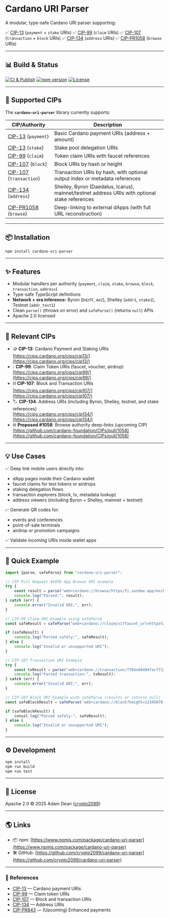 # Cardano URI Parser

A modular, type-safe Cardano URI parser supporting:

✅ [CIP-13] (`payment` + `stake` URIs)
✅ [CIP-99] (`claim` URIs)
✅ [CIP-107] (`transaction` + `block` URIs)
✅ [CIP-134] (`address` URIs)
✅ [CIP-PR1058] (`browse` URIs)

---

## 📊 Build & Status

[![CI & Publish](https://github.com/crypto2099/cardano-uri-parser/actions/workflows/ci-publish.yml/badge.svg)](https://github.com/crypto2099/cardano-uri-parser/actions/workflows/ci-publish.yml)
[![npm version](https://img.shields.io/npm/v/cardano-uri-parser.svg)](https://www.npmjs.com/package/cardano-uri-parser)
[![License](https://img.shields.io/github/license/crypto2099/cardano-uri-parser.svg)](./LICENSE)

--- 

## 🚀 Supported CIPs

The **`cardano-uri-parser`** library currently supports:

| CIP/Authority             | Description                                                                                    |
|---------------------------|------------------------------------------------------------------------------------------------|
| [CIP-13] (`payment`)      | Basic Cardano payment URIs (address + amount)                                                  |
| [CIP-13] (`stake`)        | Stake pool delegation URIs                                                                     |
| [CIP-99] (`claim`)        | Token claim URIs with faucet references                                                        |
| [CIP-107] (`block`)       | Block URIs by hash or height                                                                   |
| [CIP-107] (`transaction`) | Transaction URIs by hash, with optional output index or metadata references                    |
| [CIP-134] (`address`)     | Shelley, Byron (Daedalus, Icarus), mainnet/testnet address URIs with optional stake references |
| [CIP-PR1058] (`browse`)   | Deep-linking to external dApps (with full URL reconstruction)                                  |

---

## 📦 Installation

```
npm install cardano-uri-parser
```

---

## ✨ Features

* Modular handlers per authority (`payment`, `claim`, `stake`, `browse`,
  `block`, `transaction`, `address`)
* Type-safe TypeScript definitions
* **Network + era inference:** Byron (`DdzFF`, `Ae2`), Shelley (`addr1`,
  `stake1`), Testnet (`addr_test1`)
* Clean `parse()` (throws on error) and `safeParse()` (returns `null`) APIs
* Apache 2.0 licensed

---

## 🔗 Relevant CIPs

* 🪙 **CIP-13**: Cardano Payment and Staking URIs
  [https://cips.cardano.org/cips/cip13/](https://cips.cardano.org/cips/cip13/)
* 💧 **CIP-99**: Claim Token URIs (faucet, voucher, airdrop)
  [https://cips.cardano.org/cips/cip99/](https://cips.cardano.org/cips/cip99/)
* ⛓ **CIP-107**: Block and Transaction URIs
  [https://cips.cardano.org/cips/cip107/](https://cips.cardano.org/cips/cip107/)
* 🏷 **CIP-134**: Address URIs (including Byron, Shelley, testnet, and stake
  references)  
  [https://cips.cardano.org/cips/cip134/](https://cips.cardano.org/cips/cip134/)
* 🌐 **Proposed #1058**: Browse authority deep-links (upcoming CIP)
  [https://github.com/cardano-foundation/CIPs/pull/1058](https://github.com/cardano-foundation/CIPs/pull/1058)

---

## 💡 Use Cases

✅ Deep link mobile users directly into:

* dApp pages inside their Cardano wallet
* faucet claims for test tokens or airdrops
* staking delegation flows
* transaction explorers (block, tx, metadata lookup)
* address viewers (including Byron + Shelley, mainnet + testnet)

✅ Generate QR codes for:

* events and conferences
* point-of-sale terminals
* airdrop or promotion campaigns

✅ Validate incoming URIs inside wallet apps

---

## 🚀 Quick Example

```typescript
import {parse, safeParse} from "cardano-uri-parser";

// CIP Pull Request #1058 App Browse URI example
try {
    const result = parse("web+cardano://browse/https/fi.sundae.app/exchange?param=val");
    console.log("Parsed:", result);
} catch (err) {
    console.error("Invalid URI:", err);
}

// CIP-99 Claim URI Example using safeParse
const safeResult = safeParse("web+cardano://claim/v1?faucet_url=https%3A%2F%2Ffaucet.io&code=abc123");

if (safeResult) {
    console.log("Parsed safely:", safeResult);
} else {
    console.log("Invalid or unsupported URI");
}

// CIP-107 Transaction URI Example
try {
    const txResult = parse("web+cardano://transaction/7704a68404facf7126fa356f1b09f0e4c552aeef454cd0daba4208f3a64372e9#1");
    console.log("Parsed transaction:", txResult);
} catch (err) {
    console.error("Invalid URI:", err);
}

// CIP-107 Block URI Example with safeParse (results or returns null)
const safeBlockResult = safeParse('web+cardano://block?height=12345678');

if (safeBlockResult) {
    consol.log("Parsed safely:", safeResult);
} else {
    console.log("Invalid or unsupported URI");
}
```

---

## ⚙️ Development

```bash
npm install
npm run build
npm run test
```

---

## 📜 License

Apache 2.0 © 2025 Adam Dean ([crypto2099](https://github.com/crypto2099))

---

## 🌎 Links

* 📦
  npm: [https://www.npmjs.com/package/cardano-uri-parser](https://www.npmjs.com/package/cardano-uri-parser)
* 🛠
  GitHub: [https://github.com/crypto2099/cardano-uri-parser](https://github.com/crypto2099/cardano-uri-parser)

---

### 📜 References

* [CIP-13] — Cardano payment URIs
* [CIP-99] — Claim token URIs
* [CIP-107] — Block and transaction URIs
* [CIP-134] — Address URIs
* [CIP-PR843] — (Upcoming) Enhanced payments

[CIP-13]:https://cips.cardano.org/cips/cip13/

[CIP-99]:https://cips.cardano.org/cips/cip99/

[CIP-107]:https://cips.cardano.org/cips/cip107/

[CIP-134]:https://cips.cardano.org/cips/cip134/

[CIP-PR843]:https://github.com/cardano-foundation/CIPs/pull/843

[CIP-PR1058]:https://github.com/cardano-foundation/CIPs/pull/1058